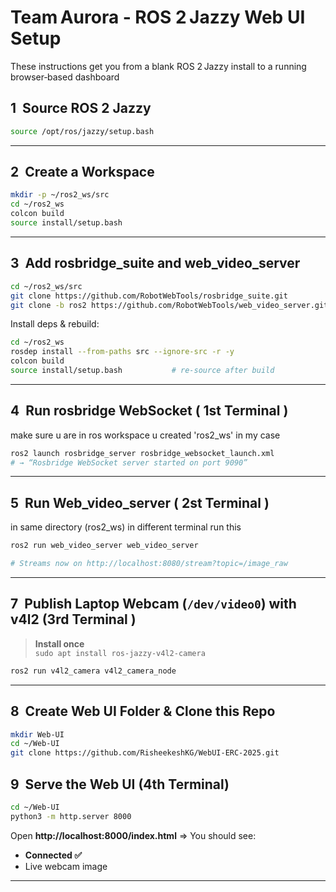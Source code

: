 # Team Aurora ‑ ROS 2 Jazzy Web UI Setup

These instructions get you from a blank ROS 2 Jazzy install to a running browser‑based dashboard 

## 1  Source ROS 2 Jazzy

```bash
source /opt/ros/jazzy/setup.bash
```

---

## 2  Create a Workspace

```bash
mkdir -p ~/ros2_ws/src
cd ~/ros2_ws
colcon build
source install/setup.bash
```

---

## 3  Add rosbridge_suite and web_video_server

```bash
cd ~/ros2_ws/src
git clone https://github.com/RobotWebTools/rosbridge_suite.git
git clone -b ros2 https://github.com/RobotWebTools/web_video_server.git

```

Install deps & rebuild:

```bash
cd ~/ros2_ws
rosdep install --from-paths src --ignore-src -r -y
colcon build
source install/setup.bash           # re‑source after build
```

---

## 4  Run rosbridge WebSocket ( 1st Terminal )

make sure u are in ros workspace u created 'ros2_ws' in my case 
```bash
ros2 launch rosbridge_server rosbridge_websocket_launch.xml
# → “Rosbridge WebSocket server started on port 9090”
```

---

## 5  Run Web_video_server ( 2st Terminal )

in same directory (ros2_ws) in different terminal run this 

```bash
ros2 run web_video_server web_video_server

# Streams now on http://localhost:8080/stream?topic=/image_raw

```
---

## 7  Publish Laptop Webcam (`/dev/video0`) with v4l2 (3rd Terminal )

> **Install once**  
> `sudo apt install ros-jazzy-v4l2-camera`

```bash
ros2 run v4l2_camera v4l2_camera_node                       
```
---

## 8  Create Web UI Folder & Clone this Repo

```bash
mkdir Web-UI
cd ~/Web-UI
git clone https://github.com/RisheekeshKG/WebUI-ERC-2025.git
```

## 9  Serve the Web UI (4th Terminal)

```bash
cd ~/Web-UI
python3 -m http.server 8000
```

Open **http://localhost:8000/index.html** ⇒ You should see:

- **Connected ✅**  
- Live webcam image
---

